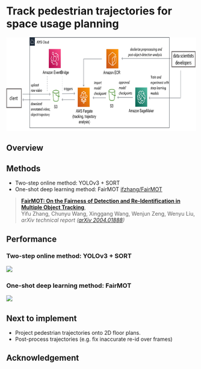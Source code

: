 # Track pedestrian trajectories for space usage planning
<img src="https://github.com/ronaldchwu/pedestrian-trajectory-tracker/blob/main/assets/aws-solution-architecture.png" width="1000" height="250"/>

## Overview

## Methods
* Two-step online method: YOLOv3 + SORT
* One-shot deep learning method: FairMOT
[ifzhang/FairMOT](https://github.com/ifzhang/FairMOT)
> [**FairMOT: On the Fairness of Detection and Re-Identification in Multiple Object Tracking**](http://arxiv.org/abs/2004.01888),            
> Yifu Zhang, Chunyu Wang, Xinggang Wang, Wenjun Zeng, Wenyu Liu,        
> *arXiv technical report ([arXiv 2004.01888](http://arxiv.org/abs/2004.01888))*

## Performance
### Two-step online method: YOLOv3 + SORT
<img src="assets/shopping-mall2-SORT-results-largefont.gif" width="600"/> 

### One-shot deep learning method: FairMOT
<img src="assets/shopping-mall2-results-FairMOT-ct03dt03-largefont.gif" width="600"/> 

## Next to implement
* Project pedestrian trajectories onto 2D floor plans.
* Post-process trajectories (e.g. fix inaccurate re-id over frames)

## Acknowledgement
